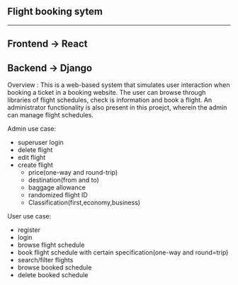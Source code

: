 Flight booking sytem
----------------------------


----------------------------
Frontend -> React
----------------------------
Backend -> Django
----------------------------

Overview :
This is a web-based system that simulates user interaction when booking a ticket in a booking website. The user can browse through
libraries of flight schedules, check is information and book a flight. An administrator functionality is also present in this proejct,
wherein the admin can manage flight schedules.

Admin use case:
 - superuser login
 - delete flight
 - edit flight   
 - create flight
     - price(one-way and round-trip)
     - destination(from and to)
     - baggage allowance
     - randomized flight ID
     - Classification(first,economy,business)
       
User use case:
  - register
  - login
  - browse flight schedule
  - book flight schedule with certain specification(one-way and round=trip)
  - search/filter flights
  - browse booked schedule
  - delete booked schedule
    


